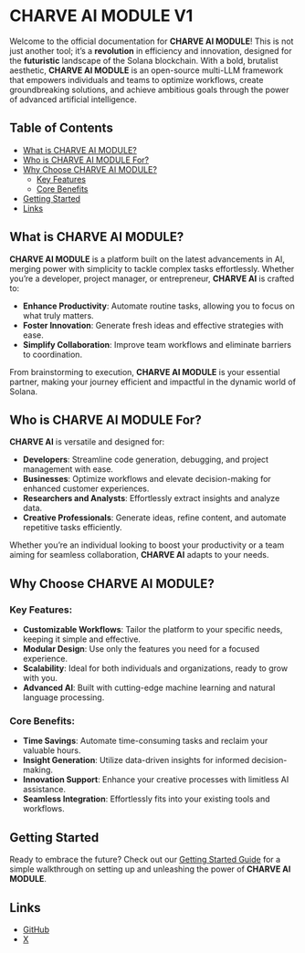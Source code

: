 # CHARVE AI MODULE V1

Welcome to the official documentation for **CHARVE AI MODULE**! This is not just another tool; it’s a **revolution** in efficiency and innovation, designed for the **futuristic** landscape of the Solana blockchain. With a bold, brutalist aesthetic, **CHARVE AI MODULE** is an open-source multi-LLM framework that empowers individuals and teams to optimize workflows, create groundbreaking solutions, and achieve ambitious goals through the power of advanced artificial intelligence.

## Table of Contents

- [What is CHARVE AI MODULE?](#what-is-charve-ai-module)
- [Who is CHARVE AI MODULE For?](#who-is-charve-ai-module-for)
- [Why Choose CHARVE AI MODULE?](#why-choose-charve-ai-module)
  - [Key Features](#key-features)
  - [Core Benefits](#core-benefits)
- [Getting Started](#getting-started)
- [Links](#links)

## What is CHARVE AI MODULE?

**CHARVE AI MODULE** is a platform built on the latest advancements in AI, merging power with simplicity to tackle complex tasks effortlessly. Whether you’re a developer, project manager, or entrepreneur, **CHARVE AI** is crafted to:

- **Enhance Productivity**: Automate routine tasks, allowing you to focus on what truly matters.
- **Foster Innovation**: Generate fresh ideas and effective strategies with ease.
- **Simplify Collaboration**: Improve team workflows and eliminate barriers to coordination.

From brainstorming to execution, **CHARVE AI MODULE** is your essential partner, making your journey efficient and impactful in the dynamic world of Solana.

## Who is CHARVE AI MODULE For?

**CHARVE AI** is versatile and designed for:

- **Developers**: Streamline code generation, debugging, and project management with ease.
- **Businesses**: Optimize workflows and elevate decision-making for enhanced customer experiences.
- **Researchers and Analysts**: Effortlessly extract insights and analyze data.
- **Creative Professionals**: Generate ideas, refine content, and automate repetitive tasks efficiently.

Whether you’re an individual looking to boost your productivity or a team aiming for seamless collaboration, **CHARVE AI** adapts to your needs.

## Why Choose CHARVE AI MODULE?

### Key Features:

- **Customizable Workflows**: Tailor the platform to your specific needs, keeping it simple and effective.
- **Modular Design**: Use only the features you need for a focused experience.
- **Scalability**: Ideal for both individuals and organizations, ready to grow with you.
- **Advanced AI**: Built with cutting-edge machine learning and natural language processing.

### Core Benefits:

- **Time Savings**: Automate time-consuming tasks and reclaim your valuable hours.
- **Insight Generation**: Utilize data-driven insights for informed decision-making.
- **Innovation Support**: Enhance your creative processes with limitless AI assistance.
- **Seamless Integration**: Effortlessly fits into your existing tools and workflows.

## Getting Started

Ready to embrace the future? Check out our [Getting Started Guide](https://github.com/CHARVEAI/charve-apps/wiki/Quickstart) for a simple walkthrough on setting up and unleashing the power of **CHARVE AI MODULE**.

## Links

- [GitHub](https://github.com/CHARVEAI/charve-apps)
- [X](https://x.com/CHARVEAI)
